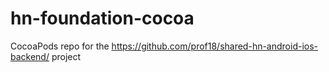 # hn-foundation-cocoa
CocoaPods repo for the https://github.com/prof18/shared-hn-android-ios-backend/ project
